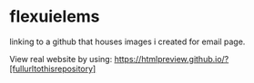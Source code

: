 # flexuielems
linking to a github that houses images i created for email page.


View real website by using:
https://htmlpreview.github.io/?[fullurltothisrepository]
